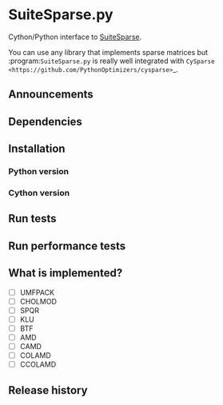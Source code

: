 # SuiteSparse.py

Cython/Python interface to [SuiteSparse](http://faculty.cse.tamu.edu/davis/suitesparse.html).

You can use any library that implements sparse matrices but :program:`SuiteSparse.py` is really well 
integrated with `CySparse <https://github.com/PythonOptimizers/cysparse>`_.

## Announcements

## Dependencies

## Installation

### Python version

### Cython version

## Run tests

## Run performance tests

## What is implemented?

- [ ] UMFPACK
- [ ] CHOLMOD
- [ ] SPQR
- [ ] KLU
- [ ] BTF
- [ ] AMD
- [ ] CAMD
- [ ] COLAMD
- [ ] CCOLAMD

## Release history
